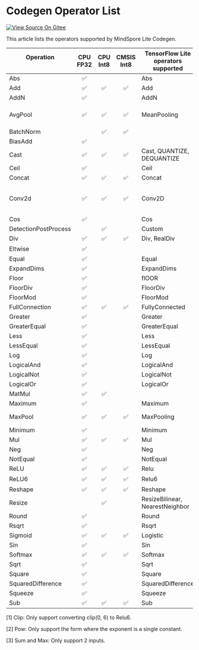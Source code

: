 # Codegen Operator List

[![View Source On Gitee](https://mindspore-website.obs.cn-north-4.myhuaweicloud.com/website-images/master/resource/_static/logo_source_en.png)](https://gitee.com/mindspore/docs/blob/master/docs/lite/docs/source_en/operator_list_codegen.md)

This article lists the operators supported by MindSpore Lite Codegen.

| Operation <br/>&nbsp;   | CPU<br/>FP32 | CPU<br/>Int8 | CMSIS<br/>Int8  | TensorFlow Lite<br/>operators supported    | Caffe Lite<br/>operators supported  | Onnx Lite<br/>operators supported          |TensorFlow<br/>operators supported          |
|-----------------------|:--------------:|:--------------:|:-----------------:|---------------------------------|--------------------------|-------------------------------------------------|-------------------------------------------------|
| Abs                   | ✅    |              |                 | Abs                             |                          | Abs                                             |                                                 |
| Add                   | ✅    | ✅    | ✅       | Add                             |                          | Add, Int8Add                                    | Add, AddV2                                      |
| AddN                  | ✅    |              |                 | AddN                            |                          |                                                 |                                                 |
| AvgPool               | ✅    | ✅    | ✅       | MeanPooling                     | Pooling                  | AveragePool,<br/>GlobalAveragePool,<br/>Int8AveragePool |                                                 |
| BatchNorm             |              | ✅    | ✅       |                                 | BatchNorm                | BatchNormalization                              |                                                 |
| BiasAdd               | ✅    |              |                 |                                 |                          | BiasAdd                                         | BiasAdd                                         |
| Cast                  | ✅    | ✅    | ✅       | Cast, QUANTIZE,<br/>DEQUANTIZE      |                          | Cast                                            | Cast                                            |
| Ceil                  | ✅    |              |                 | Ceil                            |                          | Ceil                                            |                                                 |
| Concat                | ✅    | ✅    | ✅       | Concat                          | Concat                   | Concat                                          | ConcatV2                                        |
| Conv2d                | ✅    | ✅    | ✅       | Conv2D                          | Convolution              | Conv,<br/>Int8Conv,<br/>ConvRelu,<br/>Int8ConvRelu          | Conv2D                                          |
| Cos                   | ✅    |              |                 | Cos                             |                          | Cos                                             |                                                 |
| DetectionPostProcess  |              | ✅    |                 | Custom                          |                          |                                                 |                                                 |
| Div                   | ✅    | ✅    | ✅       | Div, RealDiv                    |                          | Div                                             | Div, RealDiv                                    |
| Eltwise               | ✅    |              |                 |                                 | Eltwise                  | Sum, Max<sup>[3]</sup>                          |                                                 |
| Equal                 | ✅    |              |                 | Equal                           |                          | Equal                                           | Equal                                           |
| ExpandDims            | ✅    |              |                 | ExpandDims                      |                          |                                                 | ExpandDims                                      |
| Floor                 | ✅    |              |                 | flOOR                           |                          | Floor                                           |                                                 |
| FloorDiv              | ✅    |              |                 | FloorDiv                        |                          |                                                 |                                                 |
| FloorMod              | ✅    |              |                 | FloorMod                        |                          |                                                 |                                                 |
| FullConnection        | ✅    | ✅    | ✅       | FullyConnected                  | InnerProduct             |                                                 |                                                 |
| Greater               | ✅    |              |                 | Greater                         |                          | Greater                                         | Greater                                         |
| GreaterEqual          | ✅    |              |                 | GreaterEqual                    |                          |                                                 | GreaterEqual                                    |
| Less                  | ✅    |              |                 | Less                            |                          | Less                                            | Less                                            |
| LessEqual             | ✅    |              |                 | LessEqual                       |                          |                                                 | LessEqual                                       |
| Log                   | ✅    |              |                 | Log                             |                          | Log                                             |                                                 |
| LogicalAnd            | ✅    |              |                 | LogicalAnd                      |                          | And                                             | LogicalAnd                                      |
| LogicalNot            | ✅    |              |                 | LogicalNot                      |                          | Not                                             |                                                 |
| LogicalOr             | ✅    |              |                 | LogicalOr                       |                          | Or                                              |                                                 |
| MatMul                | ✅    | ✅    |                 |                                 |                          | MatMul                                          | MatMul                                          |
| Maximum               | ✅    |              |                 | Maximum                         |                          |                                                 | Maximum                                         |
| MaxPool               | ✅    | ✅    | ✅       | MaxPooling                      | Pooling                  | MaxPool,<br/>GlobalMaxPool                          |                                                 |
| Minimum               | ✅    |              |                 | Minimum                         |                          | Min                                             | Minimum                                         |
| Mul                   | ✅    | ✅    | ✅       | Mul                             |                          | Mul                                             | Mul                                             |
| Neg                   | ✅    |              |                 | Neg                             |                          | Neg                                             |                                                 |
| NotEqual              | ✅    |              |                 | NotEqual                        |                          |                                                 |NotEqual                                         |
| ReLU                  | ✅    | ✅    | ✅       | Relu                            | ReLU                     | Relu                                            | Relu                                            |
| ReLU6                 | ✅    | ✅    | ✅       | Relu6                           | ReLU6                    | Clip<sup>[1]</sup>                              | Relu6                                           |
| Reshape               | ✅    | ✅    | ✅       | Reshape                         | Reshape                  | Reshape,Flatten                                 | Reshape                                         |
| Resize                |              | ✅    |                 | ResizeBilinear,<br/>NearestNeighbor | Interp                   |                                                 |                                                 |
| Round                 | ✅    |              |                 | Round                           |                          | Round                                           | Round                                           |
| Rsqrt                 | ✅    |              |                 | Rsqrt                           |                          |                                                 |                                                 |
| Sigmoid               | ✅    | ✅    | ✅       | Logistic                        | Sigmoid                  | Sigmoid                                         | Sigmoid                                         |
| Sin                   | ✅    |              |                 | Sin                             |                          | Sin                                             |                                                 |
| Softmax               | ✅    | ✅    | ✅       | Softmax                         | Softmax                  | Softmax                                         |                                                 |
| Sqrt                  | ✅    |              |                 | Sqrt                            |                          | Sqrt                                            |                                                 |
| Square                | ✅    |              |                 | Square                          |                          |                                                 |                                                 |
| SquaredDifference     | ✅    |              |                 | SquaredDifference               |                          |                                                 |                                                 |
| Squeeze               | ✅    |              |                 | Squeeze                         |                          | Squeeze                                         | Squeeze                                         |
| Sub                   | ✅    | ✅    | ✅       | Sub                             |                          | Sub                                             | Sub                                             |

[1] Clip: Only support converting clip(0, 6) to Relu6.

[2] Pow: Only support the form where the exponent is a single constant.

[3] Sum and Max: Only support 2 inputs.
